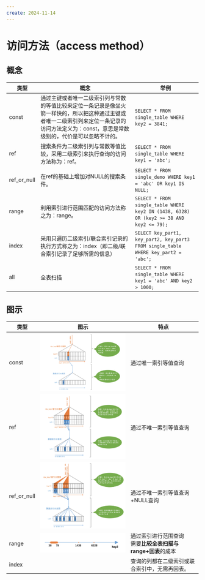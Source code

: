 ```yaml
---
create: 2024-11-14
---
```

# 访问方法（access method）

## 概念

| 类型        | 概念                                                         | 举例                                                         |
| ----------- | ------------------------------------------------------------ | ------------------------------------------------------------ |
| const       | 通过主键或者唯一二级索引列与常数的等值比较来定位一条记录是像坐火箭一样快的，所以把这种通过主键或者唯一二级索引列来定位一条记录的访问方法定义为：const，意思是常数级别的，代价是可以忽略不计的。 | `SELECT * FROM single_table WHERE key2 = 3841;`              |
| ref         | 搜索条件为二级索引列与常数等值比较，采用二级索引来执行查询的访问方法称为：ref。 | `SELECT * FROM single_table WHERE key1 = 'abc';`             |
| ref_or_null | 在ref的基础上增加对NULL的搜索条件。                          | `SELECT * FROM single_demo WHERE key1 = 'abc' OR key1 IS NULL;` |
| range       | 利用索引进行范围匹配的访问方法称之为：range。                | `SELECT * FROM single_table WHERE key2 IN (1438, 6328) OR (key2 >= 38 AND key2 <= 79);` |
| index       | 采用只遍历二级索引/联合索引记录的执行方式称之为：index（即二级/联合索引记录了足够所需的信息） | `SELECT key_part1, key_part2, key_part3 FROM single_table WHERE key_part2 = 'abc';` |
| all         | 全表扫描                                                     | `SELECT * FROM single_table WHERE key1 = 'abc' AND key2 > 1000;` |

## 图示

| 类型        | 图示                                                         | 特点                                                         |
| ----------- | ------------------------------------------------------------ | ------------------------------------------------------------ |
| const       | <img src="./assets/image-20241114220925831.png" alt="image-20241114220925831" style="zoom:50%;" /> | 通过唯一索引等值查询                                         |
| ref         | <img src="./assets/image-20241114221130543.png" alt="image-20241114221130543" style="zoom:50%;" /> | 通过不唯一索引等值查询                                       |
| ref_or_null | <img src="./assets/image-20241114221337817.png" alt="image-20241114221337817" style="zoom:50%;" /> | 通过不唯一索引等值查询<br />+NULL查询                        |
| range       | <img src="./assets/image-20241114221531099.png" alt="image-20241114221531099" style="zoom:50%;" /> | 通过索引进行范围查询<br />需要**比较全表扫描与range+回表**的成本 |
| index       |                                                              | 查询的列都在二级索引或联合索引中，无需再回表。               |

